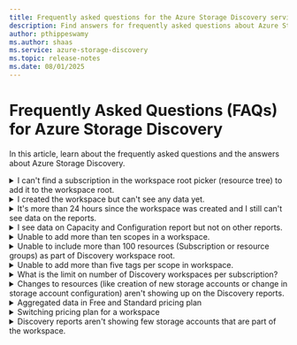 ```yaml
---
title: Frequently asked questions for the Azure Storage Discovery service | Microsoft Docs
description: Find answers for frequently asked questions about Azure Storage Discovery.
author: pthippeswamy
ms.author: shaas
ms.service: azure-storage-discovery
ms.topic: release-notes
ms.date: 08/01/2025
---
```

# Frequently Asked Questions (FAQs) for Azure Storage Discovery

In this article, learn about the frequently asked questions and the answers about Azure Storage Discovery.

<details>
<summary> I can't find a subscription in the workspace root picker (resource tree) to add it to the workspace root.</summary>

- Verify you are in the correct Tenant and the subscription is selected.
- Navigate to Settings (right-hand corner on Portal) and "Directories and Subscriptions"
- Select the "All Subscription" drop-down to verify if the subscription is selected. If the subscription isn't selected here, it will not show up on the 'Add workspace root' flow.

</details>

<details>
<summary>I created the workspace but can't see any data yet.</summary>

Once the Discovery workspace is created, it can take up to 24 hours for the data to show up on Reports.

</details>

<details>
<summary>It's more than 24 hours since the workspace was created and I still can't see data on the reports.</summary>

- Verify discovery resource has a valid "Scope" defined.
- Verify the ARM tags specified in the "Scope" matches the tags present on the storage accounts that you want to capture insights on. Tag values are case-sensitive. Verify that the tags match exactly.
- Verify the subscription or resource group added as workspace roots have storage accounts present.
- If still no data is shown on the reports after 24 hours of creation, contact [Azure Support](https://portal.azure.com/#blade/Microsoft_Azure_Support/HelpAndSupportBlade/overview).

</details>

<details>
<summary>I see data on Capacity and Configuration report but not on other reports.</summary>

Activity, Security, and Consumption reports show insights only for Standard pricing plan and not for Free plan. Verify your workspace's pricing plan and upgrade if needed.

</details>

<details>
<summary>Unable to add more than ten scopes in a workspace.</summary>

Discovery workspace has a default limit of ten scopes per workspace. Support team may be contacted with a request to increase this limit if needed. Provide the tenantID, SubscriptionID where you would want this limit to be increased.

</details>

<details>
<summary>Unable to include more than 100 resources (Subscription or resource groups) as part of Discovery workspace root.</summary>

Discovery workspace has a default limit of 100 workspace roots per workspace. Support team may be contacted with a request to increase this limit if needed. Provide the tenantID, SubscriptionID where you would want this limit to be increased.

</details>

<details>
<summary>Unable to add more than five tags per scope in workspace.</summary>

Discovery workspace has a default limit of five ARM tags per scopes in each workspace. Support team may be contacted with a request to increase this limit if needed. Provide the tenantID, SubscriptionID where you would want this limit to be increased.

</details>

<details>
<summary>What is the limit on number of Discovery workspaces per subscription?</summary>

Discovery has a limit of 10 workspaces allowed per subscription per region. Support team may be contacted with a request to increase this limit if needed. Provide the tenantID, SubscriptionID where you would want this limit to be increased.

</details>

<details>
<summary>Changes to resources (like creation of new storage accounts or change in storage account configuration) aren't showing up on the Discovery reports.</summary>

It takes up to 24 hours for any change in the resources to be reflected in the Discovery reports.

</details>

<details>
<summary>Aggregated data in Free and Standard pricing plan</summary>

Free pricing plan gets daily aggregates of data whereas Standard pricing plan gets hourly aggregates of data.

</details>

<details>
<summary>Switching pricing plan for a workspace</summary>

If a workspace is downgraded from Standard pricing plan to Free, previously aggregated data be deleted and free plan will only get the default 15 days of historical data retained over 15 days. User must be careful while downgrading a workspace as the data once lost can't be recovered.

</details>

<details>
<summary>Discovery reports aren't showing few storage accounts that are part of the workspace.</summary>

- Verify if the storage account was created less than 24 hours ago. Discovery reports take upto 24 hours to show any changes to the resources like adding new storage accounts or blobs.
- Verify if ARM tags are still intact on the storage accounts and they match to the tags configured in the workspace's scope.
- Ensure the storage account has blobs in it. Empty storage accounts don't show up on the discovery reports.

</details>